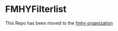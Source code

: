 # FMHYFilterlist
This Repo has been moved to the [fmhy organization](https://github.com/fmhy/FMHYFilterlist)